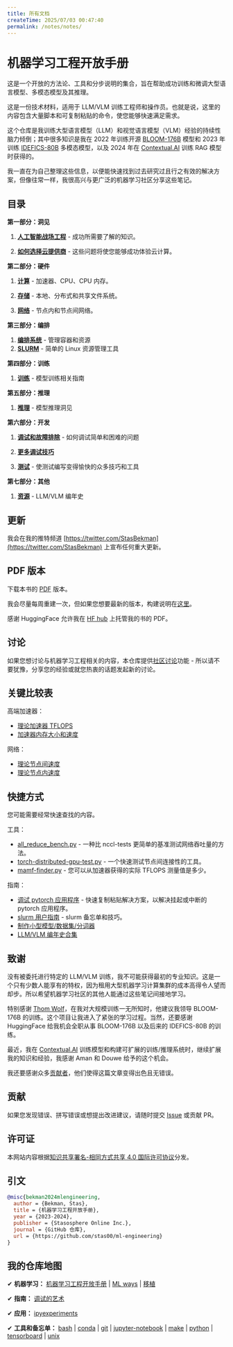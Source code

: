 ```yaml
---
title: 所有文档
createTime: 2025/07/03 00:47:40
permalink: /notes/notes/
---
```

# 机器学习工程开放手册

这是一个开放的方法论、工具和分步说明的集合，旨在帮助成功训练和微调大型语言模型、多模态模型及其推理。

这是一份技术材料，适用于 LLM/VLM 训练工程师和操作员。也就是说，这里的内容包含大量脚本和可复制粘贴的命令，使您能够快速满足需求。

这个仓库是我训练大型语言模型（LLM）和视觉语言模型（VLM）经验的持续性脑力倾倒；其中很多知识是我在 2022 年训练开源 [BLOOM-176B](https://huggingface.co/bigscience/bloom) 模型和 2023 年训练 [IDEFICS-80B](https://huggingface.co/HuggingFaceM4/idefics-80b-instruct) 多模态模型，以及 2024 年在 [Contextual.AI](https://contextual.ai/) 训练 RAG 模型时获得的。

我一直在为自己整理这些信息，以便能快速找到过去研究过且行之有效的解决方案，但像往常一样，我很高兴与更广泛的机器学习社区分享这些笔记。


## 目录


**第一部分：洞见**

1. **[人工智能战场工程](./insights/ai-battlefield.md)** - 成功所需要了解的知识。

1. **[如何选择云提供商](./insights/how-to-choose-cloud-provider.md)** - 这些问题将使您能够成功体验云计算。

**第二部分：硬件**

1. **[计算](compute)** - 加速器、CPU、CPU 内存。

1. **[存储](storage)** - 本地、分布式和共享文件系统。

1. **[网络](network)** - 节点内和节点间网络。


**第三部分：编排**

1. **[编排系统](orchestration)** - 管理容器和资源
1. **[SLURM](orchestration/slurm)** - 简单的 Linux 资源管理工具


**第四部分：训练**

1. **[训练](training)** - 模型训练相关指南


**第五部分：推理**

1. **[推理](inference)** - 模型推理洞见


**第六部分：开发**

1. **[调试和故障排除](debug)** - 如何调试简单和困难的问题

1. **[更多调试技巧](https://github.com/stas00/the-art-of-debugging)**

1. **[测试](testing)** - 使测试编写变得愉快的众多技巧和工具


**第七部分：其他**

1. **[资源](resources)** - LLM/VLM 编年史


## 更新

我会在我的推特频道 [https://twitter.com/StasBekman](https://twitter.com/StasBekman) 上宣布任何重大更新。

## PDF 版本

下载本书的 [PDF](https://huggingface.co/stas/ml-engineering-book/resolve/main/Stas%20Bekman%20-%20Machine%20Learning%20Engineering.pdf?download=true) 版本。

我会尽量每周重建一次，但如果您想要最新的版本，构建说明在[这里](build)。

感谢 HuggingFace 允许我在 [HF hub](https://huggingface.co/) 上托管我的书的 PDF。

## 讨论

如果您想讨论与机器学习工程相关的内容，本仓库提供[社区讨论](https://github.com/stas00/ml-engineering/discussions)功能 - 所以请不要犹豫，分享您的经验或就您热衷的话题发起新的讨论。

## 关键比较表

高端加速器：

- [理论加速器 TFLOPS](compute/accelerator#tflops-comparison-table)
- [加速器内存大小和速度](compute/accelerator#accelerator-memory-size-and-speed)

网络：

- [理论节点间速度](network#inter-node-networking)
- [理论节点内速度](network#intra-node-networking)

## 快捷方式

您可能需要经常快速查找的内容。

工具：

- [all_reduce_bench.py](network/benchmarks/all_reduce_bench.py) - 一种比 nccl-tests 更简单的基准测试网络吞吐量的方法。
- [torch-distributed-gpu-test.py](debug/torch-distributed-gpu-test.py) - 一个快速测试节点间连接性的工具。
- [mamf-finder.py](compute/accelerator/benchmarks/mamf-finder.py) - 您可以从加速器获得的实际 TFLOPS 测量值是多少。

指南：

- [调试 pytorch 应用程序](debug/pytorch.md) - 快速复制粘贴解决方案，以解决挂起或中断的 pytorch 应用程序。
- [slurm 用户指南](orchestration/slurm/users.md) - slurm 备忘单和技巧。
- [制作小型模型/数据集/分词器](debug/make-tiny-models-tokenizers-datasets.md)
- [LLM/VLM 编年史合集](resources#publicly-available-training-llmvlm-logbooks)


## 致谢

没有被委托进行特定的 LLM/VLM 训练，我不可能获得最初的专业知识。这是一个只有少数人能享有的特权，因为租用大型机器学习计算集群的成本高得令人望而却步。所以希望机器学习社区的其他人能通过这些笔记间接地学习。

特别感谢 [Thom Wolf](https://github.com/thomwolf)，在我对大规模训练一无所知时，他建议我领导 BLOOM-176B 的训练。这个项目让我进入了紧张的学习过程。当然，还要感谢 HuggingFace 给我机会全职从事 BLOOM-176B 以及后来的 IDEFICS-80B 的训练。

最近，我在 [Contextual.AI](https://contextual.ai/) 训练模型和构建可扩展的训练/推理系统时，继续扩展我的知识和经验，我感谢 Aman 和 Douwe 给予的这个机会。

我还要感谢众多[贡献者](contributors.md)，他们使得这篇文章变得出色且无错误。

## 贡献

如果您发现错误、拼写错误或想提出改进建议，请随时提交 [Issue](https://github.com/stas00/ml-engineering/issues) 或贡献 PR。


## 许可证

本网站内容根据[知识共享署名-相同方式共享 4.0 国际许可协议](LICENSE-CC-BY-SA)分发。


## 引文

```bibtex
@misc{bekman2024mlengineering,
  author = {Bekman, Stas},
  title = {机器学习工程开放手册},
  year = {2023-2024},
  publisher = {Stasosphere Online Inc.},
  journal = {GitHub 仓库},
  url = {https://github.com/stas00/ml-engineering}
}
```

## 我的仓库地图

✔ **机器学习：**
 [机器学习工程开放手册](https://github.com/stas00/ml-engineering) |
 [ML ways](https://github.com/stas00/ml-ways) |
 [移植](https://github.com/stas00/porting)

✔ **指南：**
 [调试的艺术](https://github.com/stas00/the-art-of-debugging)

✔ **应用：**
 [ipyexperiments](https://github.com/stas00/ipyexperiments)

✔ **工具和备忘单：**
 [bash](https://github.com/stas00/bash-tools) |
 [conda](https://github.com/stas00/conda-tools) |
 [git](https://github.com/stas00/git-tools) |
 [jupyter-notebook](https://github.com/stas00/jupyter-notebook-tools) |
 [make](https://github.com/stas00/make-tools) |
 [python](https://github.com/stas00/python-tools) |
 [tensorboard](https://github.com/stas00/tensorboard-tools) |
 [unix](https://github.com/stas00/unix-tools)
